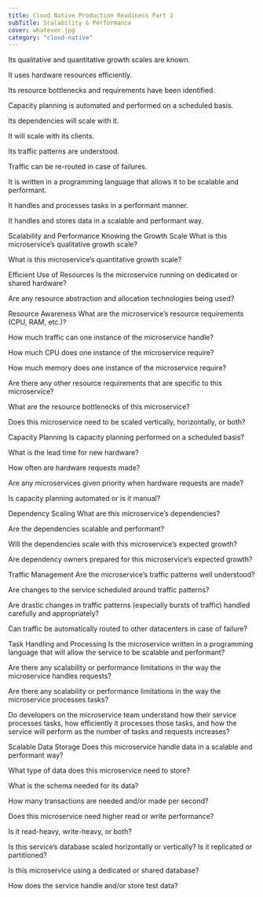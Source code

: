 ```yaml
---
title: Cloud Native Production Readiness Part 2
subTitle: Scalability & Performance
cover: whatever.jpg
category: "cloud-native"
---
```


Its qualitative and quantitative growth scales are known.

It uses hardware resources efficiently.

Its resource bottlenecks and requirements have been identified.

Capacity planning is automated and performed on a scheduled basis.

Its dependencies will scale with it.

It will scale with its clients.

Its traffic patterns are understood.

Traffic can be re-routed in case of failures.

It is written in a programming language that allows it to be scalable and performant.

It handles and processes tasks in a performant manner.

It handles and stores data in a scalable and performant way.




Scalability and Performance
Knowing the Growth Scale
What is this microservice’s qualitative growth scale?

What is this microservice’s quantitative growth scale?

Efficient Use of Resources
Is the microservice running on dedicated or shared hardware?

Are any resource abstraction and allocation technologies being used?

Resource Awareness
What are the microservice’s resource requirements (CPU, RAM, etc.)?

How much traffic can one instance of the microservice handle?

How much CPU does one instance of the microservice require?

How much memory does one instance of the microservice require?

Are there any other resource requirements that are specific to this microservice?

What are the resource bottlenecks of this microservice?

Does this microservice need to be scaled vertically, horizontally, or both?

Capacity Planning
Is capacity planning performed on a scheduled basis?

What is the lead time for new hardware?

How often are hardware requests made?

Are any microservices given priority when hardware requests are made?

Is capacity planning automated or is it manual?

Dependency Scaling
What are this microservice’s dependencies?

Are the dependencies scalable and performant?

Will the dependencies scale with this microservice’s expected growth?

Are dependency owners prepared for this microservice’s expected growth?

Traffic Management
Are the microservice’s traffic patterns well understood?

Are changes to the service scheduled around traffic patterns?

Are drastic changes in traffic patterns (especially bursts of traffic) handled carefully and appropriately?

Can traffic be automatically routed to other datacenters in case of failure?

Task Handling and Processing
Is the microservice written in a programming language that will allow the service to be scalable and performant?

Are there any scalability or performance limitations in the way the microservice handles requests?

Are there any scalability or performance limitations in the way the microservice processes tasks?

Do developers on the microservice team understand how their service processes tasks, how efficiently it processes those tasks, and how the service will perform as the number of tasks and requests increases?

Scalable Data Storage
Does this microservice handle data in a scalable and performant way?

What type of data does this microservice need to store?

What is the schema needed for its data?

How many transactions are needed and/or made per second?

Does this microservice need higher read or write performance?

Is it read-heavy, write-heavy, or both?

Is this service’s database scaled horizontally or vertically? Is it replicated or partitioned?

Is this microservice using a dedicated or shared database?

How does the service handle and/or store test data?